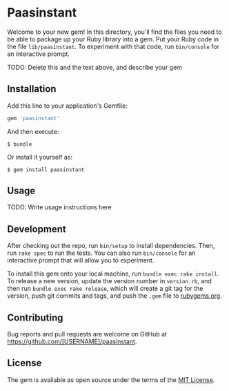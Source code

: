 # Paasinstant

Welcome to your new gem! In this directory, you'll find the files you need to be able to package up your Ruby library into a gem. Put your Ruby code in the file `lib/paasinstant`. To experiment with that code, run `bin/console` for an interactive prompt.

TODO: Delete this and the text above, and describe your gem

## Installation

Add this line to your application's Gemfile:

```ruby
gem 'paasinstant'
```

And then execute:

    $ bundle

Or install it yourself as:

    $ gem install paasinstant

## Usage

TODO: Write usage instructions here

## Development

After checking out the repo, run `bin/setup` to install dependencies. Then, run `rake spec` to run the tests. You can also run `bin/console` for an interactive prompt that will allow you to experiment.

To install this gem onto your local machine, run `bundle exec rake install`. To release a new version, update the version number in `version.rb`, and then run `bundle exec rake release`, which will create a git tag for the version, push git commits and tags, and push the `.gem` file to [rubygems.org](https://rubygems.org).

## Contributing

Bug reports and pull requests are welcome on GitHub at https://github.com/[USERNAME]/paasinstant.


## License

The gem is available as open source under the terms of the [MIT License](http://opensource.org/licenses/MIT).

